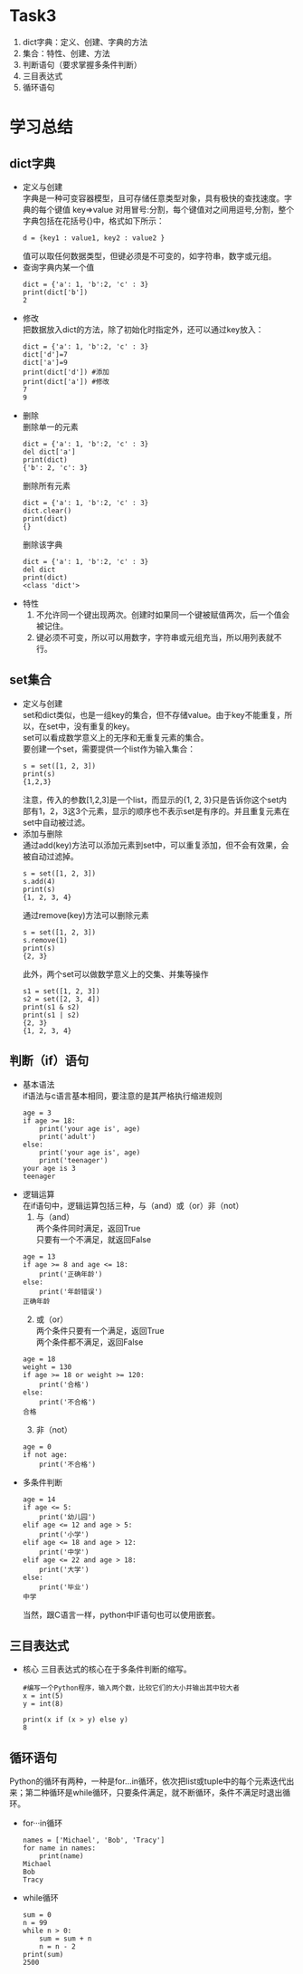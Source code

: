 Task3
=======
1. dict字典：定义、创建、字典的方法<br>
2. 集合：特性、创建、方法<br>
3. 判断语句（要求掌握多条件判断）<br>
4. 三目表达式<br>
5. 循环语句

学习总结
===
## dict字典
* 定义与创建<br>
    字典是一种可变容器模型，且可存储任意类型对象，具有极快的查找速度。字典的每个键值 key=>value 对用冒号:分割，每个键值对之间用逗号,分割，整个字典包括在花括号{}中，格式如下所示：
    ```
    d = {key1 : value1, key2 : value2 }
    ```
    值可以取任何数据类型，但键必须是不可变的，如字符串，数字或元组。
* 查询字典内某一个值<br>
    ```
    dict = {'a': 1, 'b':2, 'c' : 3}
    print(dict['b'])
    2
    ```
* 修改<br>
    把数据放入dict的方法，除了初始化时指定外，还可以通过key放入：
    ```
    dict = {'a': 1, 'b':2, 'c' : 3}
    dict['d']=7
    dict['a']=9
    print(dict['d']) #添加
    print(dict['a']) #修改
    7
    9
    ```
* 删除<br>
    删除单一的元素
    ```
    dict = {'a': 1, 'b':2, 'c' : 3}
    del dict['a']
    print(dict)
    {'b': 2, 'c': 3}
    ```
    删除所有元素
    ```
    dict = {'a': 1, 'b':2, 'c' : 3}
    dict.clear()
    print(dict)
    {}
    ```
    删除该字典
    ```
    dict = {'a': 1, 'b':2, 'c' : 3}
    del dict
    print(dict)
    <class 'dict'>
    ```
* 特性<br>
    1. 不允许同一个键出现两次。创建时如果同一个键被赋值两次，后一个值会被记住。<br>
    2. 键必须不可变，所以可以用数字，字符串或元组充当，所以用列表就不行。
## set集合
* 定义与创建<br>
    set和dict类似，也是一组key的集合，但不存储value。由于key不能重复，所以，在set中，没有重复的key。<br>
    set可以看成数学意义上的无序和无重复元素的集合。<br>
    要创建一个set，需要提供一个list作为输入集合：
    ```
    s = set([1, 2, 3])
    print(s)
    {1,2,3}
    ```
    注意，传入的参数[1,2,3]是一个list，而显示的{1, 2, 3}只是告诉你这个set内部有1，2，3这3个元素，显示的顺序也不表示set是有序的。并且重复元素在set中自动被过滤。
* 添加与删除<br>
    通过add(key)方法可以添加元素到set中，可以重复添加，但不会有效果，会被自动过滤掉。
    ```
    s = set([1, 2, 3])
    s.add(4)
    print(s)
    {1, 2, 3, 4}
    ```
    通过remove(key)方法可以删除元素
    ```
    s = set([1, 2, 3])
    s.remove(1)
    print(s)
    {2, 3}
    ```
    此外，两个set可以做数学意义上的交集、并集等操作
    ```
    s1 = set([1, 2, 3])
    s2 = set([2, 3, 4])
    print(s1 & s2)
    print(s1 | s2)
    {2, 3}
    {1, 2, 3, 4}
    ```
## 判断（if）语句
* 基本语法<br>
    if语法与c语言基本相同，要注意的是其严格执行缩进规则
    ```
    age = 3
    if age >= 18:
        print('your age is', age)
        print('adult')
    else:
        print('your age is', age)
        print('teenager')
    your age is 3
    teenager
    ```
* 逻辑运算<br>
    在if语句中，逻辑运算包括三种，与（and）或（or）非（not）
    1. 与（and）<br>
        两个条件同时满足，返回True<br>
        只要有一个不满足，就返回False
    ```
    age = 13
    if age >= 8 and age <= 18:
        print('正确年龄')
    else:
        print('年龄错误')
    正确年龄
    ```
    2. 或（or）<br>
        两个条件只要有一个满足，返回True<br>
        两个条件都不满足，返回False
    ```
    age = 18
    weight = 130
    if age >= 18 or weight >= 120:
        print('合格')
    else:
        print('不合格')
    合格
    ```
    3. 非（not）
    ```
    age = 0
    if not age:
        print('不合格')
    ```
* 多条件判断<br>
    ```
    age = 14
    if age <= 5:
        print('幼儿园')
    elif age <= 12 and age > 5:
        print('小学')
    elif age <= 18 and age > 12:
        print('中学')
    elif age <= 22 and age > 18:
        print('大学')
    else:
        print('毕业')
    中学
    ```
    当然，跟C语言一样，python中IF语句也可以使用嵌套。
## 三目表达式
* 核心
    三目表达式的核心在于多条件判断的缩写。
    ```
    #编写一个Python程序，输入两个数，比较它们的大小并输出其中较大者
    x = int(5)
    y = int(8)

    print(x if (x > y) else y)
    8
    ```
## 循环语句
  Python的循环有两种，一种是for...in循环，依次把list或tuple中的每个元素迭代出来；第二种循环是while循环，只要条件满足，就不断循环，条件不满足时退出循环。
* for···in循环
    ```
    names = ['Michael', 'Bob', 'Tracy']
    for name in names:
        print(name)
    Michael
    Bob
    Tracy
    ```
* while循环
    ```
    sum = 0
    n = 99
    while n > 0:
        sum = sum + n
        n = n - 2
    print(sum)
    2500
    ```
